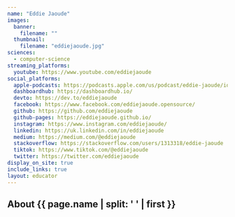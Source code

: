 ```yaml
---
name: "Eddie Jaoude"
images:
  banner:
    filename: ""
  thumbnail:
    filename: "eddiejaoude.jpg"
sciences:
  - computer-science
streaming_platforms:
  youtube: https://www.youtube.com/eddiejaoude
social_platforms:
  apple-podcasts: https://podcasts.apple.com/us/podcast/eddie-jaoude/id1454033321
  dashboardhub: https://dashboardhub.io/
  devto: https://dev.to/eddiejaoude
  facebook: https://www.facebook.com/eddiejaoude.opensource/
  github: https://github.com/eddiejaoude
  github-pages: https://eddiejaoude.github.io/
  instagram: https://www.instagram.com/eddiejaoude/
  linkedin: https://uk.linkedin.com/in/eddiejaoude
  medium: https://medium.com/@eddiejaoude
  stackoverflow: https://stackoverflow.com/users/1313318/eddie-jaoude
  tiktok: https://www.tiktok.com/@eddiejaoude
  twitter: https://twitter.com/eddiejaoude
display_on_site: true
include_links: true
layout: educator
---
```

## About {{ page.name | split: ' ' | first }}
